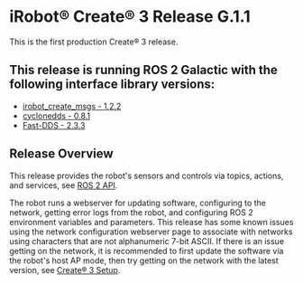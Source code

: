 # iRobot® Create® 3 Release G.1.1

This is the first production Create® 3 release.

## This release is running ROS 2 Galactic with the following interface library versions:

- [irobot_create_msgs - 1.2.2](https://github.com/iRobotEducation/irobot_create_msgs/tree/1.2.2)
- [cyclonedds - 0.8.1](https://github.com/eclipse-cyclonedds/cyclonedds/tree/0.8.1)
- [Fast-DDS - 2.3.3](https://github.com/eProsima/Fast-DDS/tree/2.3.3)

## Release Overview

This release provides the robot's sensors and controls via topics, actions, and services, see [ROS 2 API](../../api/ros2/).

The robot runs a webserver for updating software, configuring to the network, getting error logs from the robot, and configuring ROS 2 environment variables and parameters.
This release has some known issues using the network configuration webserver page to associate with networks using characters that are not alphanumeric 7-bit ASCII.
If there is an issue getting on the network, it is recommended to first update the software via the robot's host AP mode, then try getting on the network with the latest version, see [Create® 3 Setup](https://edu.irobot.com/create3-setup).
